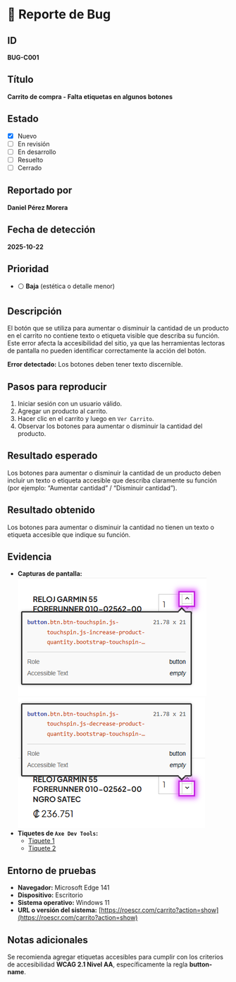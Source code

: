 # 🐞 Reporte de Bug

## ID  
**BUG-C001**

## Título  
**Carrito de compra - Falta etiquetas en algunos botones**

## Estado  
- [x] Nuevo  
- [ ] En revisión  
- [ ] En desarrollo  
- [ ] Resuelto  
- [ ] Cerrado  

## Reportado por  
**Daniel Pérez Morera**

## Fecha de detección  
**2025-10-22**

## Prioridad  
- ⚪ **Baja** (estética o detalle menor)

## Descripción  
El botón que se utiliza para aumentar o disminuir la cantidad de un producto en el carrito no contiene texto o etiqueta visible que describa su función.  
Este error afecta la accesibilidad del sitio, ya que las herramientas lectoras de pantalla no pueden identificar correctamente la acción del botón.  

**Error detectado:** Los botones deben tener texto discernible.

## Pasos para reproducir  
1. Iniciar sesión con un usuario válido.  
2. Agregar un producto al carrito.  
3. Hacer clic en el carrito y luego en `Ver Carrito`.  
4. Observar los botones para aumentar o disminuir la cantidad del producto.

## Resultado esperado  
Los botones para aumentar o disminuir la cantidad de un producto deben incluir un texto o etiqueta accesible que describa claramente su función (por ejemplo: “Aumentar cantidad” / “Disminuir cantidad”).

## Resultado obtenido  
Los botones para aumentar o disminuir la cantidad no tienen un texto o etiqueta accesible que indique su función.

## Evidencia  
- **Capturas de pantalla:**  
  ![Error 1.1](./Error1.1.png)  
  ![Error 1.2](./Error1.2.png)  
- **Tiquetes de `Axe Dev Tools`:**  
  - [Tiquete 1](https://axe.deque.com/issues/8e4fe2dc-f3f8-45db-bd61-b5d2d8600cf2)
  - [Tiquete 2](https://axe.deque.com/issues/f29e1966-ac5e-4554-9bbb-bf521e2b8802)

## Entorno de pruebas  
- **Navegador:** Microsoft Edge 141  
- **Dispositivo:** Escritorio  
- **Sistema operativo:** Windows 11  
- **URL o versión del sistema:** [https://roescr.com/carrito?action=show](https://roescr.com/carrito?action=show)

## Notas adicionales  
Se recomienda agregar etiquetas accesibles para cumplir con los criterios de accesibilidad **WCAG 2.1 Nivel AA**, específicamente la regla **button-name**.